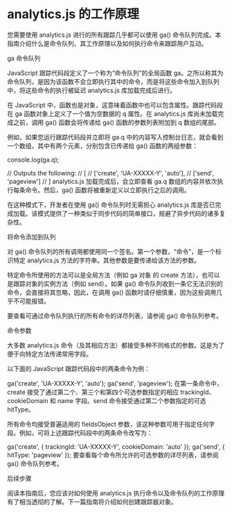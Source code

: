 # analytics.js 的工作原理

您需要使用 analytics.js 进行的所有跟踪几乎都可以使用 ga() 命令队列完成。本指南介绍什么是命令队列、其工作原理以及如何执行命令来跟踪用户互动。

ga 命令队列

JavaScript 跟踪代码段定义了一个称为“命令队列”的全局函数 ga。之所以称其为命令队列，是因为该函数不会立即执行其中的命令，而是将这些命令加入到队列中，将这些命令的执行被延迟 analytics.js 库加载完成后进行。

在 JavaScript 中，函数也是对象，这意味着函数中也可以包含属性。跟踪代码段在 ga 函数对象上定义了一个值为空数据的 q 属性。在 analytics.js 库尚未加载完成之前，调用 ga() 函数会将传递给 ga() 函数的参数列表附加到 q 数组的尾部。

例如，如果您运行跟踪代码段并立即将 ga.q 中的内容写入控制台日志，就会看到一个数组，其中有两个元素，分别包含已传递给 ga() 函数的两组参数：

console.log(ga.q);

// Outputs the following:
// [
//   ['create', 'UA-XXXXX-Y', 'auto'],
//   ['send', 'pageview']
// ]
analytics.js 加载完成后，会立即查看 ga.q 数组的内容并依次执行每条命令。然后，ga() 函数将被重新定义以立即执行之后的调用。

在这种模式下，开发者在使用 ga() 命令队列时无需担心 analytics.js 库是否已完成加载。该模式提供了一种类似于同步代码的简单接口，规避了异步代码的诸多复杂性。

将命令添加到队列

对 ga() 命令队列的所有调用都使用同一个签名。第一个参数，“命令”，是一个标识特定 analytics.js 方法的字符串。其他参数是要传递给该方法的参数。

特定命令所使用的方法可以是全局方法（例如 ga 对象 的 create 方法），也可以是跟踪对象的实例方法（例如 send）。如果 ga() 命令队列收到一条它无法识别的命令，会直接将其忽略，因此，在调用 ga() 函数时请仔细慎重，因为这些调用几乎不可能报错。

要查看可通过命令队列执行的所有命令的详尽列表，请参阅 ga() 命令队列参考。

命令参数

大多数 analytics.js 命令（及其相应方法）都接受多种不同格式的参数。这是为了便于向特定方法传递常用字段。

以下面的 JavaScript 跟踪代码段中的两条命令为例：

ga('create', 'UA-XXXXX-Y', 'auto');
ga('send', 'pageview');
在第一条命令中，create 接受了通过第二个、第三个和第四个可选参数指定的相应 trackingId、cookieDomain 和 name 字段。send 命令接受通过第二个参数指定的可选 hitType。

所有命令均接受普遍适用的 fieldsObject 参数，该这种参数可用于指定任何字段。例如，可将上述跟踪代码段中的两条命令改写为：

ga('create', {
  trackingId: 'UA-XXXXX-Y',
  cookieDomain: 'auto'
});
ga('send', {
  hitType: 'pageview'
});
要查看每个命令所允许的可选参数的详尽列表，请参阅 ga() 命令队列参考。

后续步骤

阅读本指南后，您应该对如何使用 analytics.js 执行命令以及命令队列的工作原理有了相当透彻的了解。下一篇指南将介绍如何创建跟踪器对象。